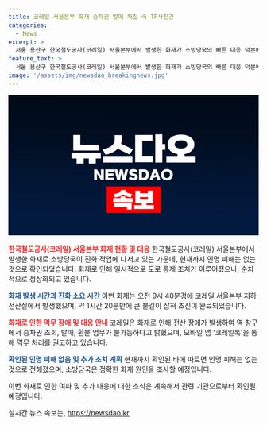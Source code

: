 ```yaml
---
title: 코레일 서울본부 화재 승차권 발매 차질 속 TF사진관
categories:
  - News
excerpt: >
  서울 용산구 한국철도공사(코레일) 서울본부에서 발생한 화재가 소방당국의 빠른 대응 덕분에 빠르게 진압되었습니다. 화재로 인한 인명 피해는 없었으며, 정확한 화재 원인은 조사 중입니다. 하지만 화재로 인해 서울역 근처 도로 통행이 일시적으로 제한되었고, 코레일은 모바일 앱을 활용해 역 창구 업무를 대체하고 있습니다. 현재 소방당국이 원인을 조사 중이며, 빠른 대응으로 큰 피해는 없었습니다.
feature_text: >
  서울 용산구 한국철도공사(코레일) 서울본부에서 발생한 화재가 소방당국의 빠른 대응 덕분에 빠르게 진압되었습니다. 화재로 인한 인명 피해는 없었으며, 정확한 화재 원인은 조사 중입니다. 하지만 화재로 인해 서울역 근처 도로 통행이 일시적으로 제한되었고, 코레일은 모바일 앱을 활용해 역 창구 업무를 대체하고 있습니다. 현재 소방당국이 원인을 조사 중이며, 빠른 대응으로 큰 피해는 없었습니다.
image: '/assets/img/newsdao_breakingnews.jpg'
---
```


<p><img src="/assets/img/newsdao_breakingnews.jpg" alt="ontimetimes 속보" /></p>

<p><b><span style="color: #ee2323;">한국철도공사(코레일) 서울본부 화재 현황 및 대응</span></b>
한국철도공사(코레일) 서울본부에서 발생한 화재로 소방당국이 진화 작업에 나서고 있는 가운데, 현재까지 인명 피해는 없는 것으로 확인되었습니다. 화재로 인해 일시적으로 도로 통제 조치가 이루어졌으나, 순차적으로 정상화되고 있습니다.</p>

<p><b><span style="color: #1a5490;">화재 발생 시간과 진화 소요 시간</span></b>
이번 화재는 오전 9시 40분경에 코레일 서울본부 지하 전산실에서 발생했으며, 약 1시간 20분만에 큰 불길이 잡혀 초진이 완료되었습니다.</p>

<p><b><span style="color: #ee2323;">화재로 인한 역무 장애 및 대응 안내</span></b>
코레일은 화재로 인해 전산 장애가 발생하여 역 창구에서 승차권 조회, 발매, 환불 업무가 불가능하다고 밝혔으며, 모바일 앱 '코레일톡'을 통해 역무 처리를 권고하고 있습니다.</p>

<p><b><span style="color: #1a5490;">확인된 인명 피해 없음 및 추가 조치 계획</span></b>
현재까지 확인된 바에 따르면 인명 피해는 없는 것으로 전해졌으며, 소방당국은 정확한 화재 원인을 조사할 예정입니다.</p>

<p>이번 화재로 인한 여파 및 추가 대응에 대한 소식은 계속해서 관련 기관으로부터 확인될 예정입니다.</p>
실시간 뉴스 속보는, <a href="https://newsdao.kr" rel="dofollow">https://newsdao.kr</a>


